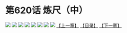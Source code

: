 # 第620话 炼尺（中）
![](https://mhpic.xiaomingtaiji.net/comic/D/斗破苍穹拆分版/620话/1.jpg-zymk.middle.webp)
![](https://mhpic.xiaomingtaiji.net/comic/D/斗破苍穹拆分版/620话/2.jpg-zymk.middle.webp)
![](https://mhpic.xiaomingtaiji.net/comic/D/斗破苍穹拆分版/620话/3.jpg-zymk.middle.webp)
![](https://mhpic.xiaomingtaiji.net/comic/D/斗破苍穹拆分版/620话/4.jpg-zymk.middle.webp)
![](https://mhpic.xiaomingtaiji.net/comic/D/斗破苍穹拆分版/620话/5.jpg-zymk.middle.webp)
![](https://mhpic.xiaomingtaiji.net/comic/D/斗破苍穹拆分版/620话/6.jpg-zymk.middle.webp)
![](https://mhpic.xiaomingtaiji.net/comic/D/斗破苍穹拆分版/620话/7.jpg-zymk.middle.webp)
![](https://mhpic.xiaomingtaiji.net/comic/D/斗破苍穹拆分版/620话/8.jpg-zymk.middle.webp)
[【上一章】](./619.md)
[【目录】](./README.md)
[【下一章】](./621.md)
